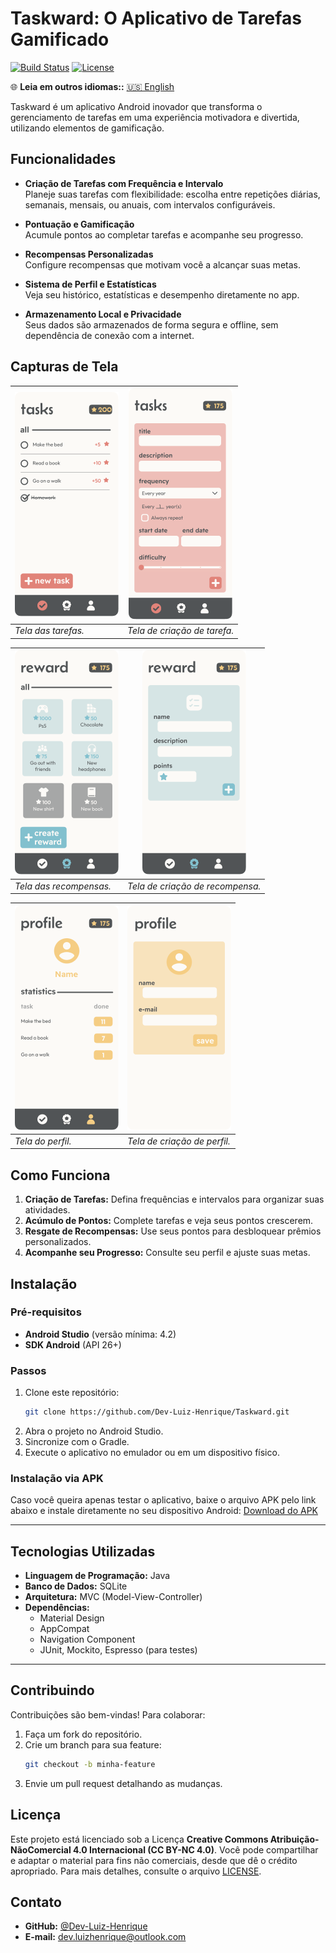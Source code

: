 # Taskward: O Aplicativo de Tarefas Gamificado

[![Build Status](https://img.shields.io/badge/build-passing-brightgreen)](https://github.com/usuario/taskward) [![License](https://img.shields.io/badge/license-CC%20BY--NC%204.0-blue)](LICENSE)

🌐 **Leia em outros idiomas::**  [🇺🇸 English](../README.MD)


Taskward é um aplicativo Android inovador que transforma o gerenciamento de tarefas em uma experiência motivadora e divertida, utilizando elementos de gamificação.

## Funcionalidades

- **Criação de Tarefas com Frequência e Intervalo**  
  Planeje suas tarefas com flexibilidade: escolha entre repetições diárias, semanais, mensais, ou anuais, com intervalos configuráveis.
  
- **Pontuação e Gamificação**  
  Acumule pontos ao completar tarefas e acompanhe seu progresso.

- **Recompensas Personalizadas**  
  Configure recompensas que motivam você a alcançar suas metas.

- **Sistema de Perfil e Estatísticas**  
  Veja seu histórico, estatísticas e desempenho diretamente no app.

- **Armazenamento Local e Privacidade**  
  Seus dados são armazenados de forma segura e offline, sem dependência de conexão com a internet.

## Capturas de Tela


| ![Tela de Tarefas](../assets/tasks.png) | ![Tela de Criar Tarefas](../assets/create-task.png) |
|-----------------------------------------|-----------------------------------------------------|
| _Tela das tarefas._                     | _Tela de criação de tarefa._                        |


| ![Tela de Recompensas](../assets/rewards.png) | ![Tela de Criar Recompensa](../assets/create-reward.png) |
|-----------------------------------------------|----------------------------------------------------------|
| _Tela das recompensas._                       | _Tela de criação de recompensa._                         |

| ![Tela de Perfil](../assets/profile.png) | ![Tela de Criar Perfil](../assets/create-profile.png) |
|------------------------------------------|-------------------------------------------------------|
| _Tela do perfil._                        | _Tela de criação de perfil._                          |
## Como Funciona

1. **Criação de Tarefas:** Defina frequências e intervalos para organizar suas atividades.  
2. **Acúmulo de Pontos:** Complete tarefas e veja seus pontos crescerem.  
3. **Resgate de Recompensas:** Use seus pontos para desbloquear prêmios personalizados.  
4. **Acompanhe seu Progresso:** Consulte seu perfil e ajuste suas metas.

## Instalação

### Pré-requisitos
- **Android Studio** (versão mínima: 4.2)  
- **SDK Android** (API 26+)  

### Passos

1. Clone este repositório:
   ```bash
   git clone https://github.com/Dev-Luiz-Henrique/Taskward.git
2.  Abra o projeto no Android Studio.
3.  Sincronize com o Gradle.
4.  Execute o aplicativo no emulador ou em um dispositivo físico.

### Instalação via APK

Caso você queira apenas testar o aplicativo, baixe o arquivo APK pelo link abaixo e instale diretamente no seu dispositivo Android: [Download do APK](#)  

---
## Tecnologias Utilizadas

- **Linguagem de Programação:** Java  
- **Banco de Dados:** SQLite  
- **Arquitetura:** MVC (Model-View-Controller)  
- **Dependências:**  
  - Material Design  
  - AppCompat  
  - Navigation Component  
  - JUnit, Mockito, Espresso (para testes)  
---
## Contribuindo

Contribuições são bem-vindas! Para colaborar:

1. Faça um fork do repositório.  
2. Crie um branch para sua feature:   
    ```bash 
   git checkout -b minha-feature
3. Envie um pull request detalhando as mudanças.

## Licença
Este projeto está licenciado sob a Licença **Creative Commons Atribuição-NãoComercial 4.0 Internacional (CC BY-NC 4.0)**.  Você pode compartilhar e adaptar o material para fins não comerciais, desde que dê o crédito apropriado. Para mais detalhes, consulte o arquivo [LICENSE](LICENSE.MD).


## Contato

- **GitHub:** [@Dev-Luiz-Henrique](https://github.com/Dev-Luiz-Henrique)  
- **E-mail:** dev.luizhenrique@outlook.com 
